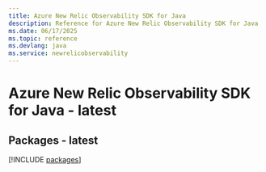 ```yaml
---
title: Azure New Relic Observability SDK for Java
description: Reference for Azure New Relic Observability SDK for Java
ms.date: 06/17/2025
ms.topic: reference
ms.devlang: java
ms.service: newrelicobservability
---
```

# Azure New Relic Observability SDK for Java - latest
## Packages - latest
[!INCLUDE [packages](new-relic-observability-index.md)]